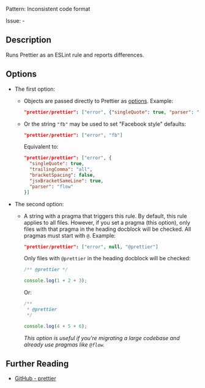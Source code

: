 Pattern: Inconsistent code format

Issue: -

## Description

Runs Prettier as an ESLint rule and reports differences.

## Options

* The first option:
  - Objects are passed directly to Prettier as [options](https://github.com/prettier/prettier#options). Example:
    
    ```json
    "prettier/prettier": ["error", {"singleQuote": true, "parser": "flow"}]
    ```

  - Or the string `"fb"` may be used to set "Facebook style" defaults:

    ```json
    "prettier/prettier": ["error", "fb"]
    ```

    Equivalent to:

    ```json
    "prettier/prettier": ["error", {
      "singleQuote": true,
      "trailingComma": "all",
      "bracketSpacing": false,
      "jsxBracketSameLine": true,
      "parser": "flow"
    }]
    ```

* The second option:

  - A string with a pragma that triggers this rule. By default, this rule applies to all files. However, if you set a pragma (this option), only files with that pragma in the heading docblock will be checked. All pragmas must start with `@`. Example:

    ```json
    "prettier/prettier": ["error", null, "@prettier"]
    ```

    Only files with `@prettier` in the heading docblock will be checked:

    ```js
    /** @prettier */

    console.log(1 + 2 + 3);
    ```

    Or:

    ```js
    /**
     * @prettier
     */

    console.log(4 + 5 + 6);
    ```

    _This option is useful if you're migrating a large codebase and already use pragmas like `@flow`._
    
## Further Reading

* [GitHub - prettier](https://github.com/prettier/prettier)
